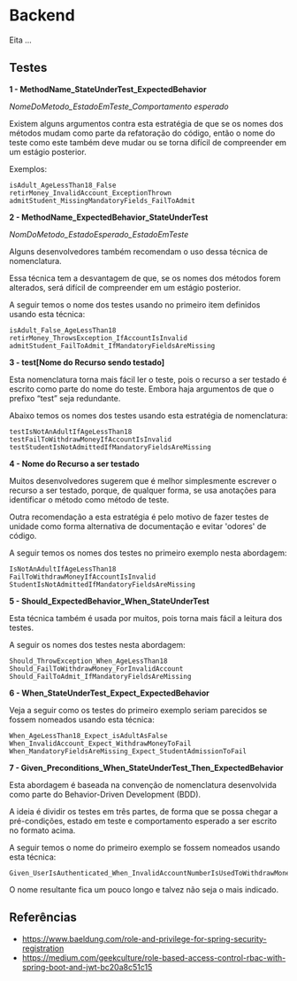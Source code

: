# Backend

Eita ...

## Testes

**1 - MethodName_StateUnderTest_ExpectedBehavior**

_NomeDoMetodo_EstadoEmTeste_Comportamento esperado_

Existem alguns argumentos contra esta estratégia de que se os nomes dos métodos mudam como parte da refatoração do código, então o nome do teste como este também deve mudar ou se torna difícil de compreender em um estágio posterior.

Exemplos:

```
isAdult_AgeLessThan18_False
retirMoney_InvalidAccount_ExceptionThrown
admitStudent_MissingMandatoryFields_FailToAdmit
```

**2 - MethodName_ExpectedBehavior_StateUnderTest**

_NomDoMetodo_EstadoEsperado_EstadoEmTeste_

Alguns desenvolvedores também recomendam o uso dessa técnica de nomenclatura.

Essa técnica tem a desvantagem de que, se os nomes dos métodos forem alterados, será difícil de compreender em um estágio posterior.

A seguir temos o nome dos testes usando no primeiro item definidos usando esta técnica:

```
isAdult_False_AgeLessThan18
retirMoney_ThrowsException_IfAccountIsInvalid
admitStudent_FailToAdmit_IfMandatoryFieldsAreMissing
```

**3 - test[Nome do Recurso sendo testado]**

Esta nomenclatura torna mais fácil ler o teste, pois o recurso a ser testado é escrito como parte do nome do teste. Embora haja argumentos de que o prefixo “test” seja redundante.

Abaixo temos os nomes dos testes usando esta estratégia de nomenclatura:

```
testIsNotAnAdultIfAgeLessThan18
testFailToWithdrawMoneyIfAccountIsInvalid
testStudentIsNotAdmittedIfMandatoryFieldsAreMissing
```

**4 - Nome do Recurso a ser testado**

Muitos desenvolvedores sugerem que é melhor simplesmente escrever o recurso a ser testado, porque, de qualquer forma, se usa anotações para identificar o método como método de teste.

Outra recomendação a esta estratégia é pelo motivo de fazer testes de unidade como forma alternativa de documentação e evitar 'odores' de código.

A seguir temos os nomes dos testes no primeiro exemplo nesta abordagem:

```
IsNotAnAdultIfAgeLessThan18
FailToWithdrawMoneyIfAccountIsInvalid
StudentIsNotAdmittedIfMandatoryFieldsAreMissing
```

**5 - Should_ExpectedBehavior_When_StateUnderTest**

Esta técnica também é usada por muitos, pois torna mais fácil a leitura dos testes.

A seguir os nomes dos testes nesta abordagem:

```
Should_ThrowException_When_AgeLessThan18
Should_FailToWithdrawMoney_ForInvalidAccount
Should_FailToAdmit_IfMandatoryFieldsAreMissing
```

**6 - When_StateUnderTest_Expect_ExpectedBehavior**

Veja a seguir como os testes do primeiro exemplo seriam parecidos se fossem nomeados usando esta técnica:

```
When_AgeLessThan18_Expect_isAdultAsFalse
When_InvalidAccount_Expect_WithdrawMoneyToFail
When_MandatoryFieldsAreMissing_Expect_StudentAdmissionToFail
```

**7 - Given_Preconditions_When_StateUnderTest_Then_ExpectedBehavior**

Esta abordagem é baseada na convenção de nomenclatura desenvolvida como parte do Behavior-Driven Development (BDD).

A ideia é dividir os testes em três partes, de forma que se possa chegar a pré-condições, estado em teste e comportamento esperado a ser escrito no formato acima.

A seguir temos o nome do primeiro exemplo se fossem nomeados usando esta técnica:

```
Given_UserIsAuthenticated_When_InvalidAccountNumberIsUsedToWithdrawMoney_Then_TransactionsWillFail
```

O nome resultante fica um pouco longo e talvez não seja o mais indicado.

## Referências

- https://www.baeldung.com/role-and-privilege-for-spring-security-registration
- https://medium.com/geekculture/role-based-access-control-rbac-with-spring-boot-and-jwt-bc20a8c51c15

```

```

```

```
